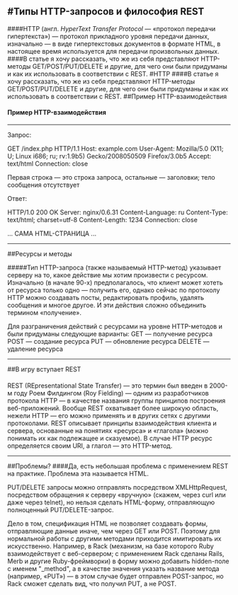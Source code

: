 #Типы HTTP-запросов и философия REST
------------------------------

####HTTP (англ. *HyperText Transfer Protocol* — «протокол передачи гипертекста») — протокол прикладного уровня передачи данных, изначально — в виде гипертекстовых документов в формате HTML, в настоящее время используется для передачи произвольных данных.
####В статье я хочу рассказать, что же из себя представляют HTTP-методы GET/POST/PUT/DELETE и другие, для чего они были придуманы и как их использовать в соответствии с REST.
#HTTP
####В статье я хочу рассказать, что же из себя представляют HTTP-методы GET/POST/PUT/DELETE и другие, для чего они были придуманы и как их использовать в соответствии с REST.
##Пример HTTP-взаимодействия
####  Пример HTTP-взаимодействия
  -------------------------
   Запрос:

  GET /index.php HTTP/1.1
  Host: example.com
  User-Agent: Mozilla/5.0 (X11; U; Linux i686; ru; rv:1.9b5) Gecko/2008050509 Firefox/3.0b5
  Accept: text/html
  Connection: close

  Первая строка — это строка запроса, остальные — заголовки;
  тело сообщения отсутствует

  Ответ:

  HTTP/1.0 200 OK
  Server: nginx/0.6.31
  Content-Language: ru
  Content-Type: text/html; charset=utf-8
  Content-Length: 1234
  Connection: close

   ... САМА HTML-СТРАНИЦА ...

-----------------------------

##Ресурсы и методы

#####Тип HTTP-запроса (также называемый HTTP-метод) указывает серверу на то, какое действие мы хотим произвести с ресурсом. Изначально (в начале 90-х) предполагалось, что клиент может хотеть от ресурса только одно — получить его, однако сейчас по протоколу HTTP можно создавать посты, редактировать профиль, удалять сообщения и многое другое. И эти действия сложно объединить термином «получение».

Для разграничения действий с ресурсами на уровне HTTP-методов и были придуманы следующие варианты:
GET — получение ресурса
POST — создание ресурса
PUT — обновление ресурса
DELETE — удаление ресурса

----------------------------
##В игру вступает REST
####
REST (REpresentational State Transfer) — это термин был введен в 2000-м году Роем Филдингом (Roy Fielding) — одним из разработчиков протокола HTTP — в качестве названия группы принципов построения веб-приложений. Вообще REST охватывает более широкую область, нежели HTTP — его можно применять и в других сетях с другими протоколами. REST описывает принципы взаимодействия клиента и сервера, основанные на понятиях «ресурса» и «глагола» (можно понимать их как подлежащее и сказуемое). В случае HTTP ресурс определяется своим URI, а глагол — это HTTP-метод.

--------------------------------------
##Проблемы?
####Да, есть небольшая проблема с применением REST на практике. Проблема эта называется HTML.

PUT/DELETE запросы можно отправлять посредством XMLHttpRequest, посредством обращения к серверу «вручную» (скажем, через curl или даже через telnet), но нельзя сделать HTML-форму, отправляющую полноценный PUT/DELETE-запрос.

Дело в том, спецификация HTML не позволяет создавать формы, отправляющие данные иначе, чем через GET или POST. Поэтому для нормальной работы с другими методами приходится имитировать их искусственно. Например, в Rack (механизм, на базе которого Ruby взаимодействует с веб-сервером; с применением Rack сделаны Rails, Merb и другие Ruby-фреймворки) в форму можно добавить hidden-поле с именем "_method", а в качестве значения указать название метода (например, «PUT») — в этом случае будет отправлен POST-запрос, но Rack сможет сделать вид, что получил PUT, а не POST.